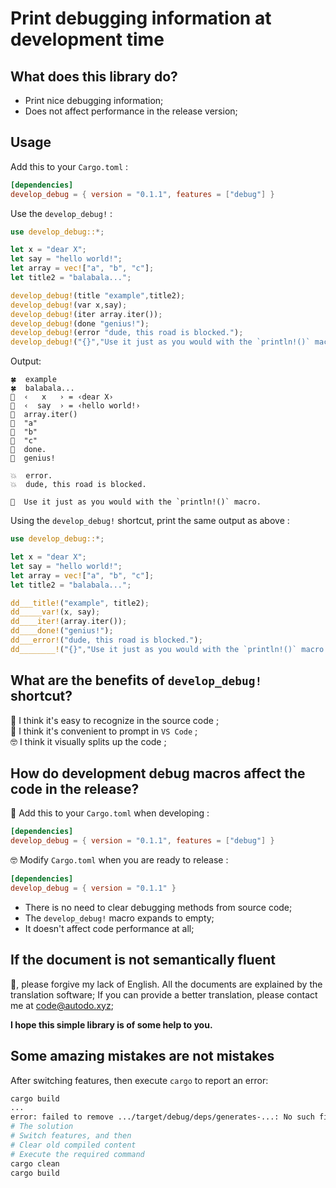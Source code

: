 # Print debugging information at development time

## What does this library do?

* Print nice debugging information;
* Does not affect performance in the release version;

## **Usage**

Add this to your `Cargo.toml` :

``` toml
[dependencies]
develop_debug = { version = "0.1.1", features = ["debug"] }
```

Use the `develop_debug!` :

``` rust
use develop_debug::*;

let x = "dear X";
let say = "hello world!";
let array = vec!["a", "b", "c"];
let title2 = "balabala...";

develop_debug!(title "example",title2);
develop_debug!(var x,say);
develop_debug!(iter array.iter());
develop_debug!(done "genius!");
develop_debug!(error "dude, this road is blocked.");
develop_debug!("{}","Use it just as you would with the `println!()` macro.");
```

Output:

``` output
🍀  example
🍀  balabala...
🔷  ‹   x   › = ‹dear X›
🔷  ‹  say  › = ‹hello world!›
🔶  array.iter()
🔸  "a"
🔸  "b"
🔸  "c"
🌱  done.
🌱  genius!

💥  error.
💥  dude, this road is blocked.

🐰  Use it just as you would with the `println!()` macro.
```

Using the `develop_debug!` shortcut, print the same output as above :

``` rust
use develop_debug::*;

let x = "dear X";
let say = "hello world!";
let array = vec!["a", "b", "c"];
let title2 = "balabala...";

dd___title!("example", title2);
dd_____var!(x, say);
dd____iter!(array.iter());
dd____done!("genius!");
dd___error!("dude, this road is blocked.");
dd________!("{}","Use it just as you would with the `println!()` macro.");
```

## **What are the benefits of `develop_debug!` shortcut?**

😬 I think it's easy to recognize in the source code ;  
🤤 I think it's convenient to prompt in `VS Code` ;  
🤓 I think it visually splits up the code ;  

## **How do development debug macros affect the code in the release?**

😬 Add this to your `Cargo.toml` when developing :

``` toml
[dependencies]
develop_debug = { version = "0.1.1", features = ["debug"] }
```

🤓 Modify `Cargo.toml` when you are ready to release :

``` toml
[dependencies]
develop_debug = { version = "0.1.1" }
```

* There is no need to clear debugging methods from source code;
* The `develop_debug!` macro expands to empty;
* It doesn't affect code performance at all;

## If the document is not semantically fluent

🥺, please forgive my lack of English.
All the documents are explained by the translation software;
If you can provide a better translation, please contact me at [code@autodo.xyz](mailto:code@autodo.xyz);

**I hope this simple library is of some help to you.**

## Some amazing mistakes are not mistakes

After switching features, then execute `cargo` to report an error:

``` sh
cargo build
...
error: failed to remove .../target/debug/deps/generates-...: No such file or directory (os error 2)
# The solution
# Switch features, and then
# Clear old compiled content
# Execute the required command
cargo clean
cargo build
```